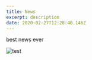 ```yaml
---
title: News
excerpt: description
date: 2020-02-27T12:28:40.146Z
---
```

best news ever

![test](/uploads/user.png "zdjecie")
